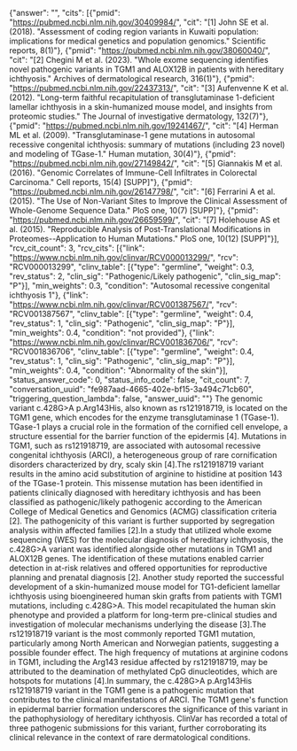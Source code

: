 {"answer": "", "cits": [{"pmid": "https://pubmed.ncbi.nlm.nih.gov/30409984/", "cit": "[1] John SE et al. (2018). \"Assessment of coding region variants in Kuwaiti population: implications for medical genetics and population genomics.\" Scientific reports, 8(1)"}, {"pmid": "https://pubmed.ncbi.nlm.nih.gov/38060040/", "cit": "[2] Chegini M et al. (2023). \"Whole exome sequencing identifies novel pathogenic variants in TGM1 and ALOX12B in patients with hereditary ichthyosis.\" Archives of dermatological research, 316(1)"}, {"pmid": "https://pubmed.ncbi.nlm.nih.gov/22437313/", "cit": "[3] Aufenvenne K et al. (2012). \"Long-term faithful recapitulation of transglutaminase 1-deficient lamellar ichthyosis in a skin-humanized mouse model, and insights from proteomic studies.\" The Journal of investigative dermatology, 132(7)"}, {"pmid": "https://pubmed.ncbi.nlm.nih.gov/19241467/", "cit": "[4] Herman ML et al. (2009). \"Transglutaminase-1 gene mutations in autosomal recessive congenital ichthyosis: summary of mutations (including 23 novel) and modeling of TGase-1.\" Human mutation, 30(4)"}, {"pmid": "https://pubmed.ncbi.nlm.nih.gov/27149842/", "cit": "[5] Giannakis M et al. (2016). \"Genomic Correlates of Immune-Cell Infiltrates in Colorectal Carcinoma.\" Cell reports, 15(4) [SUPP]"}, {"pmid": "https://pubmed.ncbi.nlm.nih.gov/26147798/", "cit": "[6] Ferrarini A et al. (2015). \"The Use of Non-Variant Sites to Improve the Clinical Assessment of Whole-Genome Sequence Data.\" PloS one, 10(7) [SUPP]"}, {"pmid": "https://pubmed.ncbi.nlm.nih.gov/26659599/", "cit": "[7] Holehouse AS et al. (2015). \"Reproducible Analysis of Post-Translational Modifications in Proteomes--Application to Human Mutations.\" PloS one, 10(12) [SUPP]"}], "rcv_cit_count": 3, "rcv_cits": [{"link": "https://www.ncbi.nlm.nih.gov/clinvar/RCV000013299/", "rcv": "RCV000013299", "clinv_table": [{"type": "germline", "weight": 0.3, "rev_status": 2, "clin_sig": "Pathogenic/Likely pathogenic", "clin_sig_map": "P"}], "min_weights": 0.3, "condition": "Autosomal recessive congenital ichthyosis 1"}, {"link": "https://www.ncbi.nlm.nih.gov/clinvar/RCV001387567/", "rcv": "RCV001387567", "clinv_table": [{"type": "germline", "weight": 0.4, "rev_status": 1, "clin_sig": "Pathogenic", "clin_sig_map": "P"}], "min_weights": 0.4, "condition": "not provided"}, {"link": "https://www.ncbi.nlm.nih.gov/clinvar/RCV001836706/", "rcv": "RCV001836706", "clinv_table": [{"type": "germline", "weight": 0.4, "rev_status": 1, "clin_sig": "Pathogenic", "clin_sig_map": "P"}], "min_weights": 0.4, "condition": "Abnormality of the skin"}], "status_answer_code": 0, "status_info_code": false, "cit_count": 7, "conversation_uuid": "fe987aad-4665-402e-bf15-3a494c71cb60", "triggering_question_lambda": false, "answer_uuid": ""}
The genomic variant c.428G>A p.Arg143His, also known as rs121918719, is located on the TGM1 gene, which encodes for the enzyme transglutaminase 1 (TGase-1). TGase-1 plays a crucial role in the formation of the cornified cell envelope, a structure essential for the barrier function of the epidermis [4]. Mutations in TGM1, such as rs121918719, are associated with autosomal recessive congenital ichthyosis (ARCI), a heterogeneous group of rare cornification disorders characterized by dry, scaly skin [4].The rs121918719 variant results in the amino acid substitution of arginine to histidine at position 143 of the TGase-1 protein. This missense mutation has been identified in patients clinically diagnosed with hereditary ichthyosis and has been classified as pathogenic/likely pathogenic according to the American College of Medical Genetics and Genomics (ACMG) classification criteria [2]. The pathogenicity of this variant is further supported by segregation analysis within affected families [2].In a study that utilized whole exome sequencing (WES) for the molecular diagnosis of hereditary ichthyosis, the c.428G>A variant was identified alongside other mutations in TGM1 and ALOX12B genes. The identification of these mutations enabled carrier detection in at-risk relatives and offered opportunities for reproductive planning and prenatal diagnosis [2]. Another study reported the successful development of a skin-humanized mouse model for TG1-deficient lamellar ichthyosis using bioengineered human skin grafts from patients with TGM1 mutations, including c.428G>A. This model recapitulated the human skin phenotype and provided a platform for long-term pre-clinical studies and investigation of molecular mechanisms underlying the disease [3].The rs121918719 variant is the most commonly reported TGM1 mutation, particularly among North American and Norwegian patients, suggesting a possible founder effect. The high frequency of mutations at arginine codons in TGM1, including the Arg143 residue affected by rs121918719, may be attributed to the deamination of methylated CpG dinucleotides, which are hotspots for mutations [4].In summary, the c.428G>A p.Arg143His rs121918719 variant in the TGM1 gene is a pathogenic mutation that contributes to the clinical manifestations of ARCI. The TGM1 gene's function in epidermal barrier formation underscores the significance of this variant in the pathophysiology of hereditary ichthyosis. ClinVar has recorded a total of three pathogenic submissions for this variant, further corroborating its clinical relevance in the context of rare dermatological conditions.
